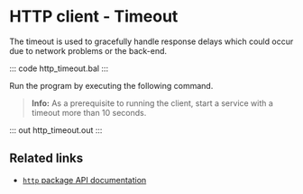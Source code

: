 # HTTP client - Timeout

The timeout is used to gracefully handle response delays which could occur due to network problems or the back-end.

::: code http_timeout.bal :::

Run the program by executing the following command.

>**Info:** As a prerequisite to running the client, start a service with a timeout more than 10 seconds.

::: out http_timeout.out :::

## Related links
- [`http` package API documentation](https://lib.ballerina.io/ballerina/http/latest/)
